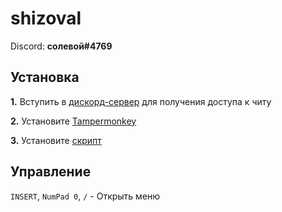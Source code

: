 # shizoval

Discord: **солевой#4769**

## Установка

**1.** Вступить в [дискорд-сервер](https://discord.gg/feSK6zWw) для получения доступа к читу

**2.** Установите [Tampermonkey](https://www.tampermonkey.net/)

**3.** Установите [скрипт](https://github.com/T0HBA/Shizoval_Copy/raw/main/shizoval.user.js)

## Управление

`INSERT`, `NumPad 0`, `/` - Открыть меню
